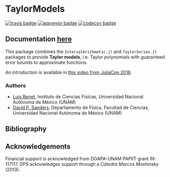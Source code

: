 # TaylorModels

[![travis badge][travis_badge]][travis_url]
[![appveyor badge][appveyor_badge]][appveyor_url]
[![codecov badge][codecov_badge]][codecov_url]

## Documentation [here][documenter_latest]

<!-- Change documentation link to `documenter_stable` once published! -->

[travis_badge]: https://travis-ci.org/dpsanders/TaylorModels.jl.svg?branch=master
[travis_url]: https://travis-ci.org/dpsanders/TaylorModels.jl

[appveyor_badge]: https://ci.appveyor.com/api/projects/status/github/dpsanders/TaylorModels.jl?svg=true&branch=master
[appveyor_url]: https://ci.appveyor.com/project/dpsanders/taylormodels-jl

[codecov_badge]: http://codecov.io/github/dpsanders/TaylorModels.jl/coverage.svg?branch=master
[codecov_url]: http://codecov.io/github/dpsanders/TaylorModels.jl?branch=master

[documenter_stable]: https://dpsanders.github.io/TaylorModels.jl/stable
[documenter_latest]: https://dpsanders.github.io/TaylorModels.jl/latest


This package combines the `IntervalArithmetic.jl` and `TaylorSeries.jl` packages to provide **Taylor models**, i.e.
Taylor polynomials with guaranteed error bounds to approximate functions.

An introduction is available in [this video from JuliaCon 2018](https://www.youtube.com/watch?v=o1h7BUW04NI).


### Authors
- [Luis Benet](http://www.cicc.unam.mx/~benet/), Instituto de Ciencias Físicas, Universidad Nacional Autónoma de México (UNAM)
- [David P. Sanders](http://sistemas.fciencias.unam.mx/~dsanders), Departamento de Física, Facultad de Ciencias, Universidad Nacional Autónoma de México (UNAM)

## Bibliography



## Acknowledgements ##

Financial support is acknowledged from DGAPA-UNAM PAPIIT grant IN-117117. DPS acknowledges support through a *Cátedra Marcos Moshinsky* (2013).
